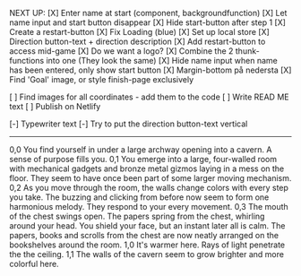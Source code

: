 NEXT UP:
[X] Enter name at start (component, backgroundfunction)
[X] Let name input and start button disappear
[X] Hide start-button after step 1
[X] Create a restart-button
[X] Fix Loading (blue)
[X] Set up local store
[X] Direction button-text + direction description
[X] Add restart-button to access mid-game
[X] Do we want a logo?
[X] Combine the 2 thunk-functions into one (They look the same)
[X] Hide name input when name has been entered, only show start button
[X] Margin-bottom på nedersta 
[X] Find 'Goal' image, or style finish-page exclusively

[ ] Find images for all coordinates - add them to the code
[ ] Write READ ME text
[ ] Publish on Netlify

[-] Typewriter text
[-] Try to put the direction button-text vertical

----------------------------------------------------------

0,0 You find yourself in under a large archway opening into a cavern. A sense of purpose fills you.
0,1 You emerge into a large, four-walled room with mechanical gadgets and bronze metal gizmos laying in a mess on the floor. They seem to have once been part of some larger moving mechanism.
0,2 As you move through the room, the walls change colors with every step you take. The buzzing and clicking from before now seem to form one harmonious melody. They respond to your every movement.
0,3 The mouth of the chest swings open. The papers spring from the chest, whirling around your head. You shield your face, but an instant later all is calm. The papers, books and scrolls from the chest are now neatly arranged on the bookshelves around the room.
1,0 It's warmer here. Rays of light penetrate the the ceiling.
1,1 The walls of the cavern seem to grow brighter and more colorful here.

